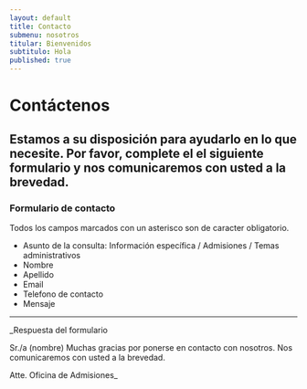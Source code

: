 ```yaml
---
layout: default
title: Contacto
submenu: nosotros
titular: Bienvenidos
subtitulo: Hola
published: true
---
```


# Contáctenos

## Estamos a su disposición para ayudarlo en lo que necesite. Por favor, complete el el siguiente formulario y nos comunicaremos con usted a la brevedad. 



### Formulario de contacto

Todos los campos marcados con un asterisco son de caracter obligatorio.

- Asunto de la consulta: Información específica / Admisiones / 
Temas administrativos
- Nombre
- Apellido
- Email
- Telefono de contacto
- Mensaje

----

_Respuesta del formulario

Sr./a (nombre) Muchas gracias por ponerse en contacto con nosotros. Nos comunicaremos con usted a la brevedad.

Atte. Oficina de Admisiones_